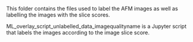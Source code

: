 This folder contains the files used to label the AFM images as well as labelling the images with the slice scores. 


ML_overlay_script_unlabelled_data_imagequalityname is a Jupyter script that labels the images according to the image slice score. 
